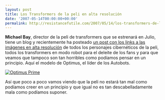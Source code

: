 ```yaml
---
layout: post
title: Los Transformers de la peli en alta resolución
date: '2007-05-14T00:00:00+00:00'
permalink: http://resistancefutile.com/2007/05/14/los-transformers-de-la-peli-en-alta-resolucion/
---
```

<strong>Michael Bay</strong>, director de la peli de transformers que se estrenará en Julio, tiene un blog y recientemente ha posteado <a href="http://www.michaelbay.com/blog/files/d58812e5a390e8b3a44162285e4ae054-74.html">un post con los links a las imágenes en alta resolución</a> de todos los personajes cibernéticos de la peli, todos los transformers en modo robot para el deleite de los fans y para que veamos que tampoco son tan horribles como podíamos pensar en un principio. Aquí el modelo de Optimus, el líder de los Autobots.

<a href='http://www.michaelbay.com/images/tf/png/optimus.png' title='Optimus Prime'><img src='http://resistancefutile.com/wp-content/optimus.png' alt='Optimus Prime' /></a>

Así que poco a poco vamos viendo que la peli no estará tan mal como podíamos creer en un principio y que igual no es tan descabelladamente mala como podíamos suponer.

